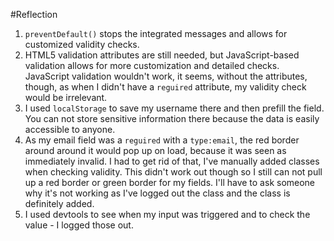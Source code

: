 #Reflection
1. `preventDefault()` stops the integrated messages and allows for customized validity checks.
2. HTML5 validation attributes are still needed, but JavaScript-based validation allows for more customization and detailed checks. JavaScript validation wouldn't work, it seems, without the attributes, though, as when I didn't have a `reguired` attribute, my validity check would be irrelevant.
3. I used `localStorage` to save my username there and then prefill the field. You can not store sensitive information there because the data is easily accessible to anyone.
4. As my email field was a `reguired` with a `type:email`, the red border around around it would pop up on load, because it was seen as immediately invalid. I had to get rid of that, I've manually added classes when checking validity. This didn't work out though so I still can not pull up a red border or green border for my fields. I'll have to ask someone why it's not working as I've logged out the class and the class is definitely added.
5. I used devtools to see when my input was triggered and to check the value - I logged those out.